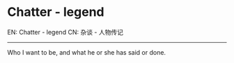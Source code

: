
# Chatter - legend

EN: Chatter - legend
CN: 杂谈 - 人物传记

---

Who I want to be, and what he or she has said or done.

